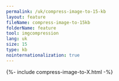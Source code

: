 ```yaml
---
permalink: /uk/compress-image-to-15-kb
layout: feature
fileName: compress-image-to-15kb
folderName: feature
tool: imgcompression
lang: uk
size: 15
type: kb
nointernationalization: true
---
```

{%- include compress-image-to-X.html -%}
      